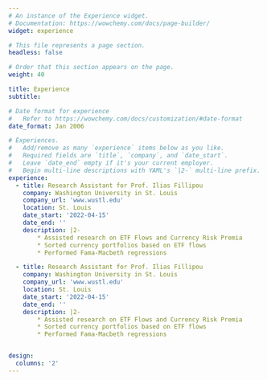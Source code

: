 ```yaml
---
# An instance of the Experience widget.
# Documentation: https://wowchemy.com/docs/page-builder/
widget: experience

# This file represents a page section.
headless: false

# Order that this section appears on the page.
weight: 40

title: Experience
subtitle:

# Date format for experience
#   Refer to https://wowchemy.com/docs/customization/#date-format
date_format: Jan 2006

# Experiences.
#   Add/remove as many `experience` items below as you like.
#   Required fields are `title`, `company`, and `date_start`.
#   Leave `date_end` empty if it's your current employer.
#   Begin multi-line descriptions with YAML's `|2-` multi-line prefix.
experience:
  - title: Research Assistant for Prof. Ilias Fillipou
    company: Washington University in St. Louis
    company_url: 'www.wustl.edu'
    location: St. Louis
    date_start: '2022-04-15'
    date_end: ''
    description: |2-        
        * Assisted research on ETF Flows and Currency Risk Premia
        * Sorted currency portfolios based on ETF flows
        * Performed Fama-Macbeth regressions

  - title: Research Assistant for Prof. Ilias Fillipou
    company: Washington University in St. Louis
    company_url: 'www.wustl.edu'
    location: St. Louis
    date_start: '2022-04-15'
    date_end: ''
    description: |2-        
        * Assisted research on ETF Flows and Currency Risk Premia
        * Sorted currency portfolios based on ETF flows
        * Performed Fama-Macbeth regressions


design:
  columns: '2'
---
```

